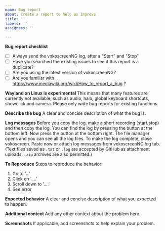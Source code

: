 ```yaml
---
name: Bug report
about: Create a report to help us improve
title: ''
labels: ''
assignees: ''

---
```


**Bug report checklist**
* [ ] Always send the vokoscreenNG log, after a "Start" and "Stop"
* [ ] Have you searched the existing issues to see if this report is a duplicate?
* [ ] Are you using the latest version of vokoscreenNG?
* [ ] Are you familiar with https://www.mediawiki.org/wiki/How_to_report_a_bug ?

**Wayland on Linux is experimental**
This means that many features are currently not available, such as audio, halo, global keyboard shortcuts, showclick and camera.
Please only write bug reports for existing functions.


**Describe the bug**
A clear and concise description of what the bug is.

**Log messages**
Before you copy the log, make a short recording (start,stop) and then copy the log.
You can find the log by pressing the button at the bottom left.
Now press the button at the bottom right.
The file manager opens and you can see all the log files.
To make the log complete, close vokoscreen.
Paste now or attach log messages from vokoscreenNG log tab.
(Text files saved as `.txt` or `.log` are accepted by GitHub as attachment uploads. `.zip` archives are also permitted.)

**To Reproduce**
Steps to reproduce the behavior:
1. Go to '...'
2. Click on '....'
3. Scroll down to '....'
4. See error

**Expected behavior**
A clear and concise description of what you expected to happen.

**Additional context**
Add any other context about the problem here.

**Screenshots**
If applicable, add screenshots to help explain your problem.


<!-- If you copy-paste logs, place the text between the fence markers below to format them properly. -->
```text



```
